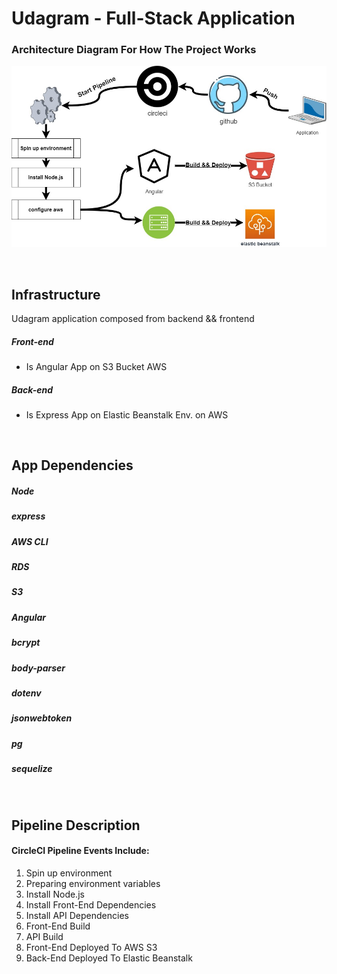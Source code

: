 # Udagram - Full-Stack Application

### Architecture Diagram For How The Project Works

![Architecture Diagram](https://raw.githubusercontent.com/MrZahran/Udacity_Udagram_Api/main/udagram/screenshots/diagram.jpg)

<br />

## Infrastructure

Udagram application composed from backend && frontend

##### Front-end

- Is Angular App on S3 Bucket AWS

##### Back-end

- Is Express App on Elastic Beanstalk Env. on AWS

<br />

## App Dependencies

##### Node

##### express

##### AWS CLI

##### RDS

##### S3

##### Angular

##### bcrypt

##### body-parser

##### dotenv

##### jsonwebtoken

##### pg

##### sequelize

<br />

## Pipeline Description

#### CircleCI Pipeline Events Include:

1. Spin up environment
2. Preparing environment variables
3. Install Node.js
4. Install Front-End Dependencies
5. Install API Dependencies
6. Front-End Build
7. API Build
8. Front-End Deployed To AWS S3
9. Back-End Deployed To Elastic Beanstalk
